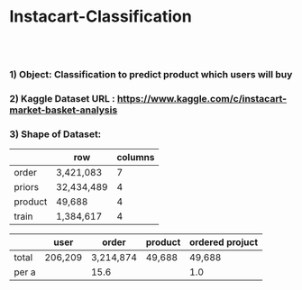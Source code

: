 # Instacart-Classification


<br>
<br>

### 1) Object: Classification to predict product which users will buy
### 2) Kaggle Dataset URL : <https://www.kaggle.com/c/instacart-market-basket-analysis>
### 3) Shape of Dataset:
|         | row        | columns |
|---------|------------|---------|
| order   | 3,421,083  | 7       |
| priors  | 32,434,489 | 4       |
| product | 49,688     | 4       |
| train   | 1,384,617  | 4       |

|        | user    | order     | product | ordered projuct |
|--------|---------|-----------|---------|-----------------|
| total  | 206,209 | 3,214,874 | 49,688  | 49,688          |
| per a  |         | 15.6      |         | 1.0             |




